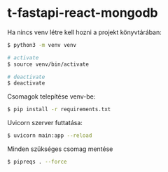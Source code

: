 # t-fastapi-react-mongodb

Ha nincs venv létre kell hozni a projekt könyvtárában:
```bash
$ python3 -m venv venv

# activate
$ source venv/bin/activate

# deactivate
$ deactivate
```

Csomagok telepítése venv-be:

```bash
$ pip install -r requirements.txt
```

Uvicorn szerver futtatása:

```bash
$ uvicorn main:app --reload
```

Minden szükséges csomag mentése

```bash
$ pipreqs . --force
```

